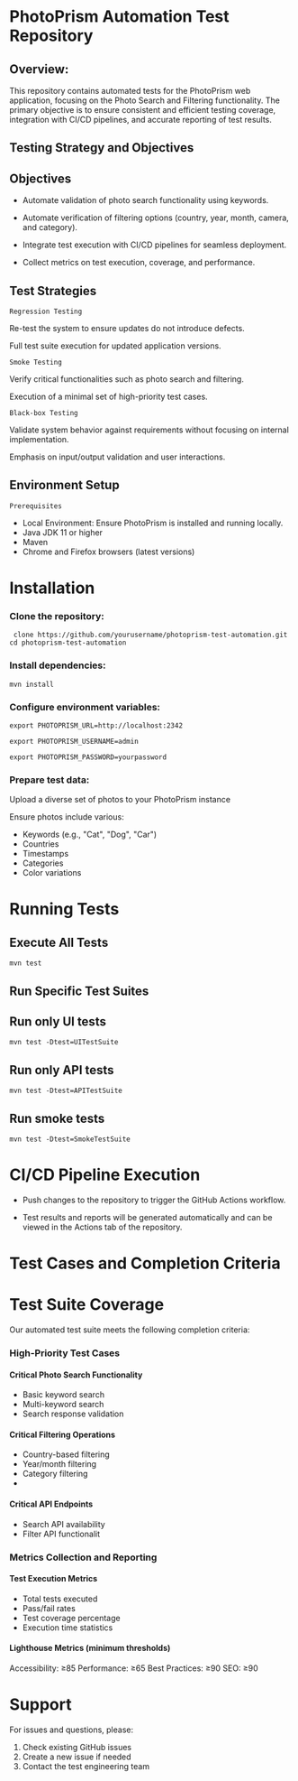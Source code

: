 # PhotoPrism Automation Test Repository

## Overview:

This repository contains automated tests for the PhotoPrism web application, focusing on the Photo Search and Filtering functionality. The primary objective is to ensure consistent and efficient testing coverage, integration with CI/CD pipelines, and accurate reporting of test results.

## **Testing Strategy and Objectives**

## Objectives

* Automate validation of photo search functionality using keywords.

* Automate verification of filtering options (country, year, month, camera, and category).

* Integrate test execution with CI/CD pipelines for seamless deployment.

* Collect metrics on test execution, coverage, and performance.

## Test Strategies

`Regression Testing`

Re-test the system to ensure updates do not introduce defects.

Full test suite execution for updated application versions.

`Smoke Testing`

Verify critical functionalities such as photo search and filtering.

Execution of a minimal set of high-priority test cases.

`Black-box Testing`

Validate system behavior against requirements without focusing on internal implementation.

Emphasis on input/output validation and user interactions.

## Environment Setup

`Prerequisites`
* Local Environment: Ensure PhotoPrism is installed and running locally.
* Java JDK 11 or higher
* Maven
* Chrome and Firefox browsers (latest versions)


# Installation

### Clone the repository:

` clone https://github.com/yourusername/photoprism-test-automation.git
cd photoprism-test-automation`

### Install dependencies:

` mvn install `

### Configure environment variables:

`export PHOTOPRISM_URL=http://localhost:2342`

`export PHOTOPRISM_USERNAME=admin`

`export PHOTOPRISM_PASSWORD=yourpassword`

### Prepare test data:

Upload a diverse set of photos to your PhotoPrism instance

 Ensure photos include various:

* Keywords (e.g., "Cat", "Dog", "Car")
* Countries
* Timestamps
* Categories
* Color variations



# Running Tests

## Execute All Tests

`mvn test`

## Run Specific Test Suites

## Run only UI tests

`mvn test -Dtest=UITestSuite`

## Run only API tests

`mvn test -Dtest=APITestSuite`

## Run smoke tests

`mvn test -Dtest=SmokeTestSuite`


# CI/CD Pipeline Execution

* Push changes to the repository to trigger the GitHub Actions workflow.

* Test results and reports will be generated automatically and can be viewed in the Actions tab of the repository.

# Test Cases and Completion Criteria

# Test Suite Coverage

Our automated test suite meets the following completion criteria:

### High-Priority Test Cases

#### Critical Photo Search Functionality

* Basic keyword search
* Multi-keyword search
* Search response validation


#### Critical Filtering Operations

* Country-based filtering
* Year/month filtering
* Category filtering
* 

#### Critical API Endpoints

* Search API availability
* Filter API functionalit


### Metrics Collection and Reporting

#### Test Execution Metrics

* Total tests executed
* Pass/fail rates
* Test coverage percentage
* Execution time statistics


#### Lighthouse Metrics (minimum thresholds)


Accessibility: ≥85
Performance: ≥65
Best Practices: ≥90
SEO: ≥90

# Support

For issues and questions, please:
1. Check existing GitHub issues
2. Create a new issue if needed
3. Contact the test engineering team